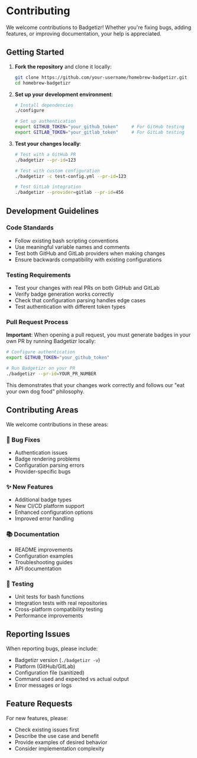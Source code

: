 # Contributing

We welcome contributions to Badgetizr! Whether you're fixing bugs, adding features, or improving documentation, your help is appreciated.

## Getting Started

1. **Fork the repository** and clone it locally:
   ```bash
   git clone https://github.com/your-username/homebrew-badgetizr.git
   cd homebrew-badgetizr
   ```

2. **Set up your development environment**:
   ```bash
   # Install dependencies
   ./configure

   # Set up authentication
   export GITHUB_TOKEN="your_github_token"     # For GitHub testing
   export GITLAB_TOKEN="your_gitlab_token"     # For GitLab testing
   ```

3. **Test your changes locally**:
   ```bash
   # Test with a GitHub PR
   ./badgetizr --pr-id=123

   # Test with custom configuration
   ./badgetizr -c test-config.yml --pr-id=123

   # Test GitLab integration
   ./badgetizr --provider=gitlab --pr-id=456
   ```

## Development Guidelines

### Code Standards
- Follow existing bash scripting conventions
- Use meaningful variable names and comments
- Test both GitHub and GitLab providers when making changes
- Ensure backwards compatibility with existing configurations

### Testing Requirements
- Test your changes with real PRs on both GitHub and GitLab
- Verify badge generation works correctly
- Check that configuration parsing handles edge cases
- Test authentication with different token types

### Pull Request Process

**Important**: When opening a pull request, you must generate badges in your own PR by running Badgetizr locally:

```bash
# Configure authentication
export GITHUB_TOKEN="your_github_token"

# Run Badgetizr on your PR
./badgetizr --pr-id=YOUR_PR_NUMBER
```

This demonstrates that your changes work correctly and follows our "eat your own dog food" philosophy.

## Contributing Areas

We welcome contributions in these areas:

### 🐛 Bug Fixes
- Authentication issues
- Badge rendering problems
- Configuration parsing errors
- Provider-specific bugs

### ✨ New Features
- Additional badge types
- New CI/CD platform support
- Enhanced configuration options
- Improved error handling

### 📚 Documentation
- README improvements
- Configuration examples
- Troubleshooting guides
- API documentation

### 🧪 Testing
- Unit tests for bash functions
- Integration tests with real repositories
- Cross-platform compatibility testing
- Performance improvements

## Reporting Issues

When reporting bugs, please include:
- Badgetizr version (`./badgetizr -v`)
- Platform (GitHub/GitLab)
- Configuration file (sanitized)
- Command used and expected vs actual output
- Error messages or logs

## Feature Requests

For new features, please:
- Check existing issues first
- Describe the use case and benefit
- Provide examples of desired behavior
- Consider implementation complexity